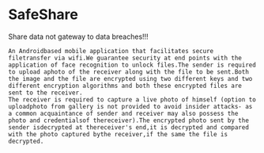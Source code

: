 # SafeShare
Share data not gateway to data breaches!!!
 
    An Androidbased mobile application that facilitates secure filetransfer via wifi.We guarantee security at end points with the application of face recognition to unlock files.The sender is required to upload aphoto of the receiver along with the file to be sent.Both the image and the file are encrypted using two different keys and two different encryption algorithms and both these encrypted files are sent to the receiver.
    The receiver is required to capture a live photo of himself (option to uploadphoto from gallery is not provided to avoid insider attacks- as a common acquaintance of sender and receiver may also possess the photo and credentialsof thereceiver).The encrypted photo sent by the sender isdecrypted at thereceiver's end,it is decrypted and compared with the photo captured bythe receiver,if the same the file is decrypted.
  
